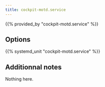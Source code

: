 ```yaml
---
title: cockpit-motd.service
---
```


{{% provided_by "cockpit-motd.service" %}}

## Options

{{% systemd_unit "cockpit-motd.service" %}}

## Additionnal notes

Nothing here.